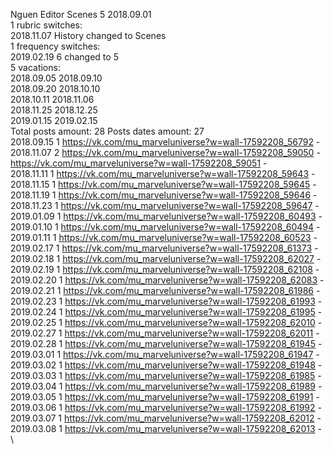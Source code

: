 Nguen	Editor Scenes 5 2018.09.01\
1 rubric switches:\
2018.11.07 History changed to Scenes \
1 frequency switches:\
2019.02.19 6 changed to 5 \
5 vacations:\
2018.09.05 2018.09.10 \
2018.09.20 2018.10.10 \
2018.10.11 2018.11.06 \
2018.11.25 2018.12.25 \
2019.01.15 2019.02.15 \
Total posts amount: 28	Posts dates amount: 27\
2018.09.15 1 https://vk.com/mu_marveluniverse?w=wall-17592208_56792 - \
2018.11.07 2 https://vk.com/mu_marveluniverse?w=wall-17592208_59050 - https://vk.com/mu_marveluniverse?w=wall-17592208_59051 - \
2018.11.11 1 https://vk.com/mu_marveluniverse?w=wall-17592208_59643 - \
2018.11.15 1 https://vk.com/mu_marveluniverse?w=wall-17592208_59645 - \
2018.11.19 1 https://vk.com/mu_marveluniverse?w=wall-17592208_59646 - \
2018.11.23 1 https://vk.com/mu_marveluniverse?w=wall-17592208_59647 - \
2019.01.09 1 https://vk.com/mu_marveluniverse?w=wall-17592208_60493 - \
2019.01.10 1 https://vk.com/mu_marveluniverse?w=wall-17592208_60494 - \
2019.01.11 1 https://vk.com/mu_marveluniverse?w=wall-17592208_60523 - \
2019.02.17 1 https://vk.com/mu_marveluniverse?w=wall-17592208_61373 - \
2019.02.18 1 https://vk.com/mu_marveluniverse?w=wall-17592208_62027 - \
2019.02.19 1 https://vk.com/mu_marveluniverse?w=wall-17592208_62108 - \
2019.02.20 1 https://vk.com/mu_marveluniverse?w=wall-17592208_62083 - \
2019.02.21 1 https://vk.com/mu_marveluniverse?w=wall-17592208_61986 - \
2019.02.23 1 https://vk.com/mu_marveluniverse?w=wall-17592208_61993 - \
2019.02.24 1 https://vk.com/mu_marveluniverse?w=wall-17592208_61995 - \
2019.02.25 1 https://vk.com/mu_marveluniverse?w=wall-17592208_62010 - \
2019.02.27 1 https://vk.com/mu_marveluniverse?w=wall-17592208_62011 - \
2019.02.28 1 https://vk.com/mu_marveluniverse?w=wall-17592208_61945 - \
2019.03.01 1 https://vk.com/mu_marveluniverse?w=wall-17592208_61947 - \
2019.03.02 1 https://vk.com/mu_marveluniverse?w=wall-17592208_61948 - \
2019.03.03 1 https://vk.com/mu_marveluniverse?w=wall-17592208_61985 - \
2019.03.04 1 https://vk.com/mu_marveluniverse?w=wall-17592208_61989 - \
2019.03.05 1 https://vk.com/mu_marveluniverse?w=wall-17592208_61991 - \
2019.03.06 1 https://vk.com/mu_marveluniverse?w=wall-17592208_61992 - \
2019.03.07 1 https://vk.com/mu_marveluniverse?w=wall-17592208_62012 - \
2019.03.08 1 https://vk.com/mu_marveluniverse?w=wall-17592208_62013 - \
